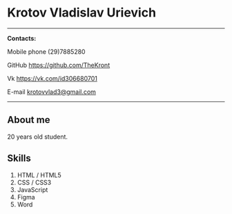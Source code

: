 Krotov Vladislav Urievich
============

-------------------     ----------------------------
__Contacts:__
 
Mobile phone                  (29)7885280   

GitHub                        https://github.com/TheKront

Vk                            https://vk.com/id306680701

E-mail                        krotovvlad3@gmail.com

-------------------     ----------------------------

About me
---------
20 years old student.

Skills
---------
1. HTML / HTML5
2. CSS / CSS3 
3. JavaScript
4. Figma
5. Word

